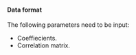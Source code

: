 #### Data format

The following parameters need to be input:
- Coeffiecients.
- Correlation matrix.
